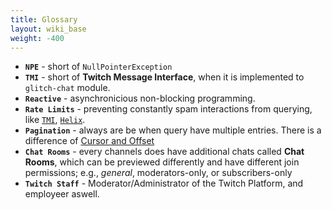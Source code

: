 ```yaml
---
title: Glossary
layout: wiki_base
weight: -400
---
```

- **`NPE`** - short of `NullPointerException`
- **`TMI`** - short of **Twitch Message Interface**, when it is implemented to `glitch-chat` module.
- **`Reactive`** - asynchronicious non-blocking programming.
- **`Rate Limits`** - preventing constantly spam interactions from querying, like [`TMI`](https://dev.twitch.tv/docs/irc/guide/#command--message-limits), [`Helix`](https://dev.twitch.tv/docs/api/guide/#rate-limits).
- **`Pagination`** - always are be when query have multiple entries. There is a difference of [Cursor and Offset](https://dev.twitch.tv/docs/v5/#paging-through-results-cursor-vs-offset)
- **`Chat Rooms`** - every channels does have additional chats called **Chat Rooms**, which can be previewed differently and have different join permissions; e.g., *general*, moderators-only, or subscribers-only
- **`Twitch Staff`** - Moderator/Administrator of the Twitch Platform, and employeer aswell.
